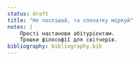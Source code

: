 ```yaml
---
status: draft
title: "Не поспішай, та спочатку міркуй"
notes: |
    Прості настанови абітурієнтам.
    Трошки філософії для світчерів.
bibliography: bibliography.bib
---
```

